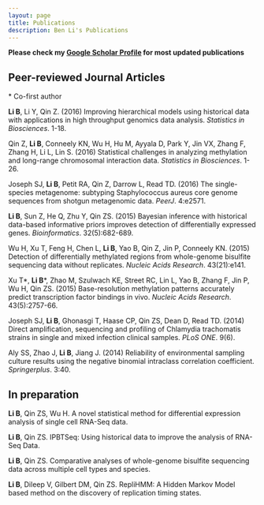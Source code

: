 ```yaml
---
layout: page
title: Publications
description: Ben Li's Publications
---
```

<!--
<div class="navbar">
    <div class="navbar-inner">
        <ul class="nav">
            <li><a href="#book">book</a></li>
            <li><a href="#articles">articles</a></li>
            <li><a href="#editorials">editorials</a></li>
            <li><a href="#letters">letters</a></li>
            <li><a href="#chapters">chapters</a></li>
            <li><a href="#techreports">tech reports</a></li>
            <li><a href="#thesis">dissertation</a></li>
        </ul>
    </div>
</div>
-->



**Please check my <a href="https://scholar.google.com/citations?user=nDSGBakAAAAJ&hl=en">Google Scholar Profile</a> for most updated publications**  


## <a name="articles"></a>Peer-reviewed Journal Articles

\* Co-first author  

**Li B**, Li Y, Qin Z. (2016) Improving hierarchical models using historical data with applications in high throughput genomics data analysis. *Statistics in Biosciences*. 1-18.  

Qin Z, **Li B**, Conneely KN, Wu H, Hu M, Ayyala D, Park Y, Jin VX, Zhang F, Zhang H, Li L, Lin S. (2016) Statistical challenges in analyzing methylation and long-range chromosomal interaction data. *Statistics in Biosciences*. 1-26.  

Joseph SJ, **Li B**, Petit RA, Qin Z, Darrow L, Read TD. (2016) The single-species metagenome: subtyping Staphylococcus aureus core genome sequences from shotgun metagenomic data. *PeerJ*. 4:e2571.    

**Li B**, Sun Z, He Q, Zhu Y, Qin ZS. (2015) Bayesian inference with historical data-based informative priors improves detection of differentially expressed genes. *Bioinformatics*. 32(5):682-689.  

Wu H, Xu T, Feng H, Chen L, **Li B**, Yao B, Qin Z, Jin P, Conneely KN. (2015) Detection of differentially methylated regions from whole-genome bisulfite sequencing data without replicates. *Nucleic Acids Research*. 43(21):e141.  

Xu T\*, **Li B**\*, Zhao M, Szulwach KE, Street RC, Lin L, Yao B, Zhang F, Jin P, Wu H, Qin ZS. (2015) Base-resolution methylation patterns accurately predict transcription factor bindings in vivo. *Nucleic Acids Research*. 43(5):2757-66.  

Joseph SJ, **Li B**, Ghonasgi T, Haase CP, Qin ZS, Dean D, Read TD. (2014) Direct amplification, sequencing and profiling of Chlamydia trachomatis strains in single and mixed infection clinical samples. *PLoS ONE*. 9(6).  

Aly SS, Zhao J, **Li B**, Jiang J. (2014) Reliability of environmental sampling culture results using the negative binomial intraclass correlation coefficient. *Springerplus*. 3:40.  



## In preparation

**Li B**, Qin ZS, Wu H. A novel statistical method for differential expression analysis of single cell RNA-Seq data.  

**Li B**, Qin ZS. IPBTSeq: Using historical data to improve the analysis of RNA-Seq Data.  

**Li B**, Qin ZS. Comparative analyses of whole-genome bisulfite sequencing data across multiple cell types and species.  

**Li B**, Dileep V, Gilbert DM, Qin ZS. RepliHMM: A Hidden Markov Model based method on the discovery of replication timing states.  


